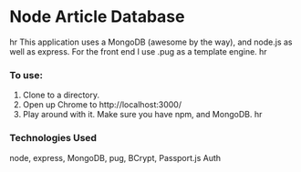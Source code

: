 # Node Article Database
hr
This application uses a MongoDB (awesome by the way), and node.js as well as express. For the front end I use .pug as a template engine.
hr
### To use:
1. Clone to a directory.
2. Open up Chrome to http://localhost:3000/
3. Play around with it. Make sure you have npm, and MongoDB.
hr
### Technologies Used
node, express, MongoDB, pug, BCrypt, Passport.js Auth
